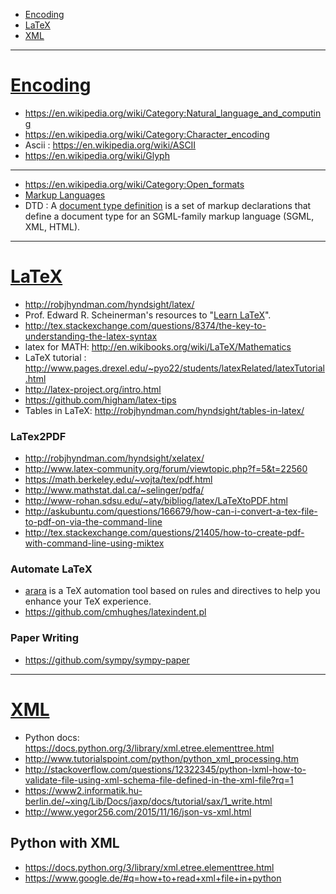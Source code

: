 + [Encoding](#encoding)
+ [LaTeX](#latex)
+ [XML](#xml)

----

# [Encoding](https://en.wikipedia.org/wiki/Character_encoding)
+ https://en.wikipedia.org/wiki/Category:Natural_language_and_computing
+ https://en.wikipedia.org/wiki/Category:Character_encoding
+ Ascii : https://en.wikipedia.org/wiki/ASCII
+ https://en.wikipedia.org/wiki/Glyph

----

+ https://en.wikipedia.org/wiki/Category:Open_formats
+ [Markup Languages](https://en.wikipedia.org/wiki/Category:Markup_languages)
+ DTD : A [document type definition](https://en.wikipedia.org/wiki/Document_type_definition) is a set of markup declarations that define a document type for an SGML-family markup language (SGML, XML, HTML).

----

# [LaTeX](https://en.wikipedia.org/wiki/LaTeX)
+ http://robjhyndman.com/hyndsight/latex/
+ Prof. Edward R. Scheinerman's resources to "[Learn LaTeX](http://www.ams.jhu.edu/~ers/learn-latex/)".
+ http://tex.stackexchange.com/questions/8374/the-key-to-understanding-the-latex-syntax
+ latex for MATH: http://en.wikibooks.org/wiki/LaTeX/Mathematics
+ LaTeX tutorial : http://www.pages.drexel.edu/~pyo22/students/latexRelated/latexTutorial.html
+ http://latex-project.org/intro.html
+ https://github.com/higham/latex-tips
+ Tables in LaTeX: http://robjhyndman.com/hyndsight/tables-in-latex/

### LaTex2PDF
+ http://robjhyndman.com/hyndsight/xelatex/
+ http://www.latex-community.org/forum/viewtopic.php?f=5&t=22560
+ https://math.berkeley.edu/~vojta/tex/pdf.html
+ http://www.mathstat.dal.ca/~selinger/pdfa/
+ http://www-rohan.sdsu.edu/~aty/bibliog/latex/LaTeXtoPDF.html
+ http://askubuntu.com/questions/166679/how-can-i-convert-a-tex-file-to-pdf-on-via-the-command-line
+ http://tex.stackexchange.com/questions/21405/how-to-create-pdf-with-command-line-using-miktex

### Automate LaTeX
+ [arara](https://github.com/cereda/arara) is a TeX automation tool based on rules and directives to help you enhance your TeX experience.
+ https://github.com/cmhughes/latexindent.pl

### Paper Writing
+ https://github.com/sympy/sympy-paper

----

# [XML](https://en.wikipedia.org/wiki/XML)
+ Python docs: https://docs.python.org/3/library/xml.etree.elementtree.html
+ http://www.tutorialspoint.com/python/python_xml_processing.htm
+ http://stackoverflow.com/questions/12322345/python-lxml-how-to-validate-file-using-xml-schema-file-defined-in-the-xml-file?rq=1
+ https://www2.informatik.hu-berlin.de/~xing/Lib/Docs/jaxp/docs/tutorial/sax/1_write.html
+ http://www.yegor256.com/2015/11/16/json-vs-xml.html

## Python with XML
+ https://docs.python.org/3/library/xml.etree.elementtree.html
+ https://www.google.de/#q=how+to+read+xml+file+in+python
